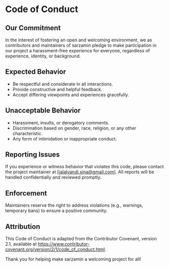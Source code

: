 # Code of Conduct

## Our Commitment
In the interest of fostering an open and welcoming environment, we as contributors and maintainers of sarzamin pledge to make participation in our project a harassment-free experience for everyone, regardless of experience, identity, or background.

## Expected Behavior
- Be respectful and considerate in all interactions.
- Provide constructive and helpful feedback.
- Accept differing viewpoints and experiences gracefully.

## Unacceptable Behavior
- Harassment, insults, or derogatory comments.
- Discrimination based on gender, race, religion, or any other characteristic.
- Any form of intimidation or inappropriate conduct.

## Reporting Issues
If you experience or witness behavior that violates this code, please contact the project maintainer at [jalalvandi.sina@gmail.com]. All reports will be handled confidentially and reviewed promptly.

## Enforcement
Maintainers reserve the right to address violations (e.g., warnings, temporary bans) to ensure a positive community.

## Attribution
This Code of Conduct is adapted from the Contributor Covenant, version 2.1, available at https://www.contributor-covenant.org/version/2/1/code_of_conduct.html.

Thank you for helping make sarzamin a welcoming project for all!
